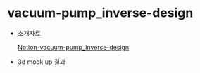 # vacuum-pump_inverse-design

- 소개자료

  [Notion-vacuum-pump_inverse-design](https://www.notion.so/eorms6199/vacuum-pump_inverse-design-c1843483772d4107ac80f021d54556af)

- 3d mock up 결과


